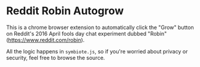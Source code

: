 Reddit Robin Autogrow
=====================

This is a chrome browser extension to automatically click the "Grow" button on Reddit's 2016 April fools day chat experiment dubbed "Robin" (https://www.reddit.com/robin).

All the logic happens in `symbiote.js`, so if you're worried about privacy or security, feel free to browse the source.
